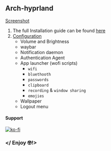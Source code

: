 ## Arch-hyprland
[Screenshot](dm.webp)

1. The full Installation guide can be found [here](http://cschad.tech/posts/hyprland_installation_archlinux/)
2. [Configuration](http://cschad.tech/posts/hyprland_configuration.md/)
    * Volume and Brightness
    * waybar
    * Notification daemon
    * Authentication Agent
    * App launcher (wofi scripts)
        * `wifi`
        * `bluethooth`
        * `passwords`
        * `clipboard`
        * `recording` & `window sharing`
        * `emojies`
    * Wallpaper
    * Logout menu
    
#### Support
[![ko-fi](https://ko-fi.com/img/githubbutton_sm.svg)](https://ko-fi.com/Q5Q2EA2RO)
### </ Enjoy 🤓!>
